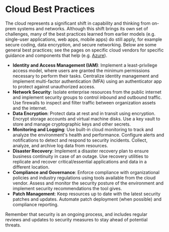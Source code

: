 # Cloud Best Practices

The cloud represents a significant shift in capability and thinking from on-prem systems and networks. Although this shift brings its own set of challenges, many of the best practices learned from earlier models (e.g. single-user applications, web apps, mobile apps) do still apply, for example secure coding, data encryption, and secure networking. Below are some general best practices; see the pages on specific cloud vendors for specific guidance and components that help (e.g. [Azure](azure.md)).

* **Identity and Access Management (IAM)**: Implement a least-privilege access model, where users are granted the minimum permissions necessary to perform their tasks. Centralize identity management and implement multi-factor authentication (MFA) using an authenticator app to protect against unauthorized access.
* **Network Security**: Isolate enterprise resources from the public internet and implement security groups to control inbound and outbound traffic. Use firewalls to inspect and filter traffic between organization assets and the internet.
* **Data Encryption**: Protect data at rest and in transit using encryption. Encrypt storage accounts and virtual machine disks. Use a key vault to store and manage cryptographic keys and other secrets.
* **Monitoring and Logging**: Use built-in cloud monitoring to track and analyze the environment's health and performance. Configure alerts and notifications to detect and respond to security incidents. Collect, analyze, and archive log data from resources.
* **Disaster Recovery**: Implement a disaster recovery plan to ensure business continuity in case of an outage. Use recovery utilities to replicate and recover critical/essential applications and data in a different location.
* **Compliance and Governance**: Enforce compliance with organizational policies and industry regulations using tools available from the cloud vendor. Assess and monitor the security posture of the environment and implement security recommendations the tool gives.
* **Patch Management**: Keep resources up to date with the latest security patches and updates. Automate patch deployment (when possible) and compliance reporting.

Remember that security is an ongoing process, and includes regular reviews and updates to security measures to stay ahead of potential threats.
